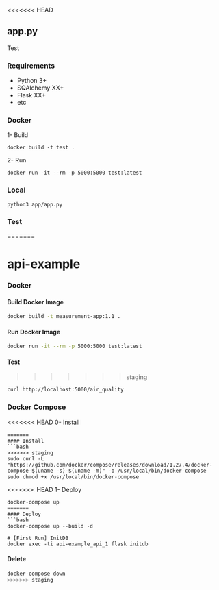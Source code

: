 <<<<<<< HEAD
## app.py

Test

### Requirements

* Python 3+
* SQAlchemy XX+
* Flask XX+
* etc

### Docker

1- Build

```console
docker build -t test .
```
2- Run

```console
docker run -it --rm -p 5000:5000 test:latest
```


### Local
```console
python3 app/app.py
```

### Test
=======
# api-example

### Docker
#### Build Docker Image
```bash
docker build -t measurement-app:1.1 .
```

#### Run Docker Image
```bash
docker run -it --rm -p 5000:5000 test:latest
```

#### Test
>>>>>>> staging
```bash
curl http://localhost:5000/air_quality
```

### Docker Compose
<<<<<<< HEAD
0- Install
```console
=======
#### Install
```bash
>>>>>>> staging
sudo curl -L "https://github.com/docker/compose/releases/download/1.27.4/docker-compose-$(uname -s)-$(uname -m)" -o /usr/local/bin/docker-compose
sudo chmod +x /usr/local/bin/docker-compose
```

<<<<<<< HEAD
1- Deploy
```console
docker-compose up
=======
#### Deploy
```bash
docker-compose up --build -d

# [First Run] InitDB
docker exec -ti api-example_api_1 flask initdb
```

#### Delete
```bash
docker-compose down
>>>>>>> staging
```
